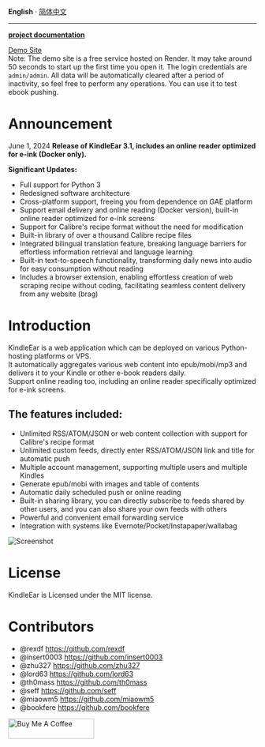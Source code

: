 __English__ · [简体中文](readme_zh.md)

---

**[project documentation](https://cdhigh.github.io/KindleEar)**     



[Demo Site](https://kindleear.onrender.com/)  
Note: The demo site is a free service hosted on Render. It may take around 50 seconds to start up the first time you open it. The login credentials are `admin/admin`. All data will be automatically cleared after a period of inactivity, so feel free to perform any operations. You can use it to test ebook pushing.        



# Announcement
June 1, 2024  **Release of KindleEar 3.1, includes an online reader optimized for e-ink (Docker only).**  

**Significant Updates:**
* Full support for Python 3    
* Redesigned software architecture   
* Cross-platform support, freeing you from dependence on GAE platform   
* Support email delivery and online reading (Docker version), built-in online reader optimized for e-ink screens   
* Support for Calibre's recipe format without the need for modification    
* Built-in library of over a thousand Calibre recipe files    
* Integrated bilingual translation feature, breaking language barriers for effortless information     retrieval and language learning    
* Built-in text-to-speech functionality, transforming daily news into audio for easy consumption without reading   
* Includes a browser extension, enabling effortless creation of web scraping recipe without coding, facilitating seamless content delivery from any website (brag)     



# Introduction
KindleEar is a web application which can be deployed on various Python-hosting platforms or VPS.   
It automatically aggregates various web content into epub/mobi/mp3 and delivers it to your Kindle or other e-book readers daily.   
Support online reading too, including an online reader specifically optimized for e-ink screens.   


## The features included:
* Unlimited RSS/ATOM/JSON or web content collection with support for Calibre's recipe format   
* Unlimited custom feeds, directly enter RSS/ATOM/JSON link and title for automatic push    
* Multiple account management, supporting multiple users and multiple Kindles    
* Generate epub/mobi with images and table of contents    
* Automatic daily scheduled push or online reading    
* Built-in sharing library, you can directly subscribe to feeds shared by other users, and you can also share your own feeds with others    
* Powerful and convenient email forwarding service   
* Integration with systems like Evernote/Pocket/Instapaper/wallabag   





![Screenshot](https://raw.githubusercontent.com/cdhigh/KindleEar/master/docs/images/scrshot.gif)




# License
   KindleEar is Licensed under the MIT license.


# Contributors
* @rexdf <https://github.com/rexdf> 
* @insert0003 <https://github.com/insert0003> 
* @zhu327 <https://github.com/zhu327> 
* @lord63 <https://github.com/lord63> 
* @th0mass <https://github.com/th0mass> 
* @seff <https://github.com/seff> 
* @miaowm5 <https://github.com/miaowm5> 
* @bookfere <https://github.com/bookfere> 


<a href="https://www.buymeacoffee.com/cdhigh" target="_blank"><img src="https://cdn.buymeacoffee.com/buttons/default-orange.png" alt="Buy Me A Coffee" height="41" width="174"></a>
